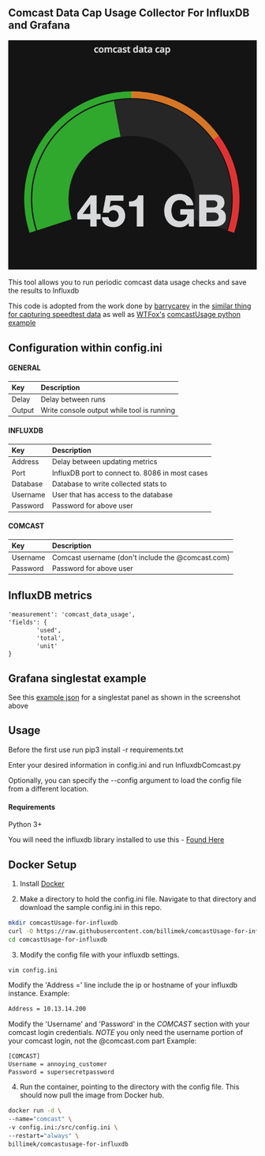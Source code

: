 **Comcast Data Cap Usage Collector For InfluxDB and Grafana**
------------------------------

![Screenshot](images/comcast_grafana_example.png)

This tool allows you to run periodic comcast data usage checks and save the results to Influxdb

This code is adopted from the work done by [barrycarey](https://github.com/barrycarey) in the [similar thing for capturing speedtest data](https://github.com/barrycarey/Speedtest-for-InfluxDB-and-Grafana) as well as [WTFox's](https://github.com/WTFox) [comcastUsage python example](https://github.com/WTFox/comcastUsage)

## Configuration within config.ini

#### GENERAL
|Key            |Description                                                                                                         |
|:--------------|:-------------------------------------------------------------------------------------------------------------------|
|Delay          |Delay between runs                                                                                                  |
|Output         |Write console output while tool is running                                                                          |
#### INFLUXDB
|Key            |Description                                                                                                         |
|:--------------|:-------------------------------------------------------------------------------------------------------------------|
|Address        |Delay between updating metrics                                                                                      |
|Port           |InfluxDB port to connect to.  8086 in most cases                                                                    |
|Database       |Database to write collected stats to                                                                                |
|Username       |User that has access to the database                                                                                |
|Password       |Password for above user                                                                                             |
#### COMCAST
|Key            |Description                                                                                                         |
|:--------------|:-------------------------------------------------------------------------------------------------------------------|
|Username       |Comcast username (don't include the @comcast.com)                                                                   |
|Password       |Password for above user  


## InfluxDB metrics
```
'measurement': 'comcast_data_usage',
'fields': {
		'used',
		'total',
		'unit'
}
```

## Grafana singlestat example
See this [example json](example.json) for a singlestat panel as shown in the screenshot above

## Usage

Before the first use run pip3 install -r requirements.txt

Enter your desired information in config.ini and run InfluxdbComcast.py

Optionally, you can specify the --config argument to load the config file from a different location.  


#### Requirements

Python 3+

You will need the influxdb library installed to use this - [Found Here](https://github.com/influxdata/influxdb-python)

## Docker Setup

1. Install [Docker](https://www.docker.com/)

2. Make a directory to hold the config.ini file. Navigate to that directory and download the sample config.ini in this repo.
```bash
mkdir comcastUsage-for-influxdb
curl -O https://raw.githubusercontent.com/billimek/comcastUsage-for-influxdb/blob/master/config.ini comcastUsage-for-influxdb/config.ini
cd comcastUsage-for-influxdb
```

3. Modify the config file with your influxdb settings.
```bash
vim config.ini
```
Modify the 'Address =' line include the ip or hostname of your influxdb instance.
Example:
```bash
Address = 10.13.14.200
```

Modify the 'Username' and 'Password' in the _COMCAST_ section with your comcast login credentials.  *NOTE* you only need the username portion of your comcast login, not the @comcast.com part
Example:
```
[COMCAST]
Username = annoying_customer
Password = supersecretpassword
```

4. Run the container, pointing to the directory with the config file. This should now pull the image from Docker hub.
```bash
docker run -d \
--name="comcast" \
-v config.ini:/src/config.ini \
--restart="always" \
billimek/comcastusage-for-influxdb
```
